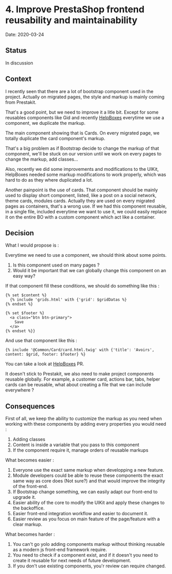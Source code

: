 # 4. Improve PrestaShop frontend reusability and maintainability

Date: 2020-03-24

## Status

In discussion

## Context

I recently seen that there are a lot of bootstrap component used in the project. Actually on migrated pages, the style and markup is mainly coming from Prestakit.

That's a good point, but we need to improve it a litle bit. Except for some reusables components like Gid and recently [HelpBoxes](https://github.com/PrestaShop/PrestaShop/pull/18184) everytime we use a component, we duplicate the markup.

The main component showing that is Cards. On every migrated page, we totally duplicate the card component's markup.

That's a big problem as if Bootstrap decide to change the markup of that component, we'll be stuck on our version until we work on every pages to change the markup, add classes...

Also, recently we did some improvements and modifications to the UIKit, HelpBoxes needed some markup modifications to work properly, which was hard to do as they where duplicated a lot.

Another painpoint is the use of cards. That component should be mainly used to display short component, listed, like a post on a social network, theme cards, modules cards. Actually they are used on every migrated pages as containers, that's a wrong use. If we had this component reusable, in a single file, included everytime we want to use it, we could easily replace it on the entire BO with a custom component which act like a container.

## Decision

What I would propose is :

Everytime we need to use a component, we should think about some points.

1. Is this component used on many pages ?
2. Would it be important that we can globally change this component on an easy way?

If that component fill these conditions, we should do something like this :

```
{% set $content %}
  {% include 'grids.html' with {'grid': $gridDatas %}
{% endset %}

{% set $footer %}
  <a class="btn btn-primary">
    Save
  </a>
{% endset %}}
```

And use that component like this :

```
{% include '@Common/Card/card.html.twig' with {'title': 'Avoirs', content: $grid, footer: $footer} %}
```

You can take a look at [HelpBoxes](https://github.com/PrestaShop/PrestaShop/pull/18184) PR.

It doesn't stick to Prestakit, we also need to make project components reusable globally. For example, a customer card, actions bar, tabs, helper cards can be reusable, what about creating a file that we can include everywhere ?

## Consequences

First of all, we keep the ability to customize the markup as you need when working with these components by adding every properties you would need :

1. Adding classes
2. Content is inside a variable that you pass to this component
3. If the component require it, manage orders of reusable markups

What becomes easier :

1. Everyone use the exact same markup when developping a new feature.
2. Module developers could be able to reuse these components the exact same way as core does (Not sure?) and that would improve the integrity of the front-end.
3. If Bootstrap change something, we can easily adapt our front-end to upgrade it.
4. Easier ability of the core to modify the UIKit and apply these changes to the backoffice.
5. Easier front-end integration workflow and easier to document it.
6. Easier review as you focus on main feature of the page/feature with a clear markup.

What becomes harder :

1. You can't go yolo adding components markup without thinking reusable as a modern js front-end framework require.
2. You need to check if a component exist, and if it doesn't you need to create it reusable for next needs of future development.
3. If you don't use existing components, you'r review can require changed.
